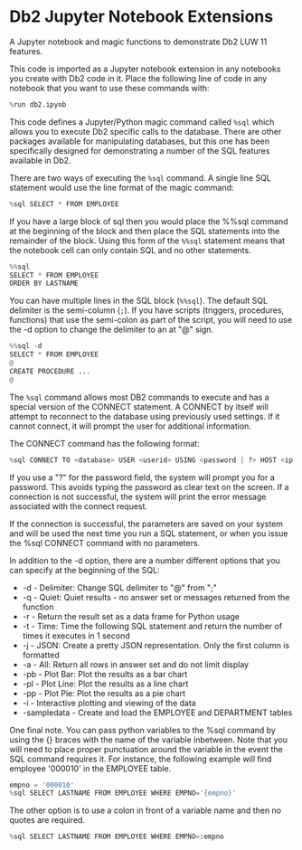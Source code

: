 # Db2 Jupyter Notebook Extensions
A Jupyter notebook and magic functions to demonstrate Db2 LUW 11 features.

This code is imported as a Jupyter notebook extension in any notebooks you create with Db2 code in it. Place the following line of code in any notebook that you want to use these commands with:
```Python
%run db2.ipynb
```

This code defines a Jupyter/Python magic command called `%sql` which allows you to execute Db2 specific calls to the database. There are other packages available for manipulating databases, but this one has been specifically designed for demonstrating a number of the SQL features available in Db2.

There are two ways of executing the `%sql` command. A single line SQL statement would use the line format of the magic command:
```Python
%sql SELECT * FROM EMPLOYEE
```

If you have a large block of sql then you would place the %%sql command at the beginning of the block and then place the SQL statements into the remainder of the block. Using this form of the `%%sql` statement means that the notebook cell can only contain SQL and no other statements.
```Python
%%sql
SELECT * FROM EMPLOYEE
ORDER BY LASTNAME
```

You can have multiple lines in the SQL block (`%%sql`). The default SQL delimiter is the semi-column (`;`). If you have scripts (triggers, procedures, functions) that use the semi-colon as part of the script, you will need to use the -d option to change the delimiter to an at "@" sign. 
```Python
%%sql -d
SELECT * FROM EMPLOYEE
@
CREATE PROCEDURE ...
@
```

The `%sql` command allows most DB2 commands to execute and has a special version of the CONNECT statement. A CONNECT by itself will attempt to reconnect to the database using previously used settings. If it cannot connect, it will prompt the user for additional information. 

The CONNECT command has the following format:
```Python
%sql CONNECT TO <database> USER <userid> USING <password | ?> HOST <ip address> PORT <port>
```

If you use a "?" for the password field, the system will prompt you for a password. This avoids typing the password as clear text on the screen. If a connection is not successful, the system will print the error message associated with the connect request.

If the connection is successful, the parameters are saved on your system and will be used the next time you run a SQL statement, or when you issue the %sql CONNECT command with no parameters.

In addition to the -d option, there are a number different options that you can specify at the beginning of the SQL:

- -d - Delimiter: Change SQL delimiter to "@" from ";"
- -q - Quiet: Quiet results - no answer set or messages returned from the function
- -r - Return the result set as a data frame for Python usage
- -t - Time: Time the following SQL statement and return the number of times it executes in 1 second
- -j - JSON: Create a pretty JSON representation. Only the first column is formatted
- -a - All: Return all rows in answer set and do not limit display
- -pb - Plot Bar: Plot the results as a bar chart
- -pl - Plot Line: Plot the results as a line chart
- -pp - Plot Pie: Plot the results as a pie chart
- -i - Interactive plotting and viewing of the data
- -sampledata - Create and load the EMPLOYEE and DEPARTMENT tables

One final note. You can pass python variables to the %sql command by using the \{\} braces with the name of the variable inbetween. Note that you will need to place proper punctuation around the variable in the event the SQL command requires it. For instance, the following example will find employee '000010' in the EMPLOYEE table.
```Python
empno = '000010'
%sql SELECT LASTNAME FROM EMPLOYEE WHERE EMPNO='{empno}'
```

The other option is to use a colon in front of a variable name and then no quotes are required.
```Python
%sql SELECT LASTNAME FROM EMPLOYEE WHERE EMPNO=:empno
```
